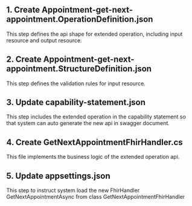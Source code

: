 ## 1. Create Appointment-get-next-appointment.OperationDefinition.json
This step defines the api shape for extended operation, including input resource and output resource.

## 2. Create Appointment-get-next-appointment.StructureDefinition.json
This step defines the validation rules for input resource.

## 3. Update capability-statement.json
This step includes the extended operation in the capability statement so that system can auto generate the new api in swagger document.

## 4. Create GetNextAppointmentFhirHandler.cs
This file implements the business logic of the extended operation api.

## 5. Update appsettings.json
This step to instruct system load the new FhirHandler GetNextAppointmentAsync from class GetNextAppointmentFhirHandler